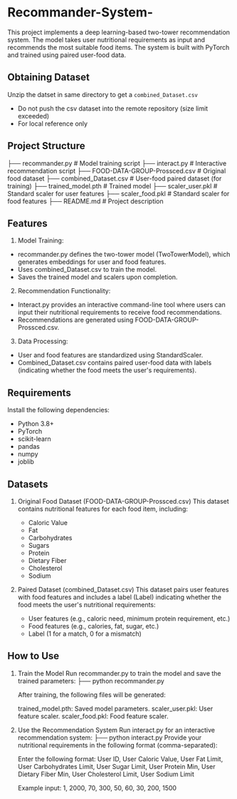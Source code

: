 # Recommander-System-
This project implements a deep learning-based two-tower recommendation system. The model takes user nutritional requirements as input and recommends the most suitable food items. The system is built with PyTorch and trained using paired user-food data.

## Obtaining Dataset
Unzip the datset in same directory to get a `combined_Dataset.csv`
- Do not push the csv dataset into the remote repository (size limit exceeded)
- For local reference only

## Project Structure
├── recommander.py # Model training script ├── interact.py # Interactive recommendation script ├── FOOD-DATA-GROUP-Prossced.csv # Original food dataset ├── combined_Dataset.csv # User-food paired dataset (for training) ├── trained_model.pth # Trained model ├── scaler_user.pkl # Standard scaler for user features ├── scaler_food.pkl # Standard scaler for food features ├── README.md # Project description

## Features
1. Model Training:

- recommander.py defines the two-tower model (TwoTowerModel), which generates embeddings for user and food features.
- Uses combined_Dataset.csv to train the model.
- Saves the trained model and scalers upon completion.

2. Recommendation Functionality:

- Interact.py provides an interactive command-line tool where users can input their nutritional requirements to receive food recommendations.
- Recommendations are generated using FOOD-DATA-GROUP-Prossced.csv.

3. Data Processing:

- User and food features are standardized using StandardScaler.
- Combined_Dataset.csv contains paired user-food data with labels (indicating whether the food meets the user's requirements).

## Requirements
Install the following dependencies:

- Python 3.8+
- PyTorch
- scikit-learn
- pandas
- numpy
- joblib

## Datasets
1. Original Food Dataset (FOOD-DATA-GROUP-Prossced.csv)
   This dataset contains nutritional features for each food item, including:
   - Caloric Value
   - Fat
   - Carbohydrates
   - Sugars
   - Protein
   - Dietary Fiber
   - Cholesterol
   - Sodium
2. Paired Dataset (combined_Dataset.csv)
   This dataset pairs user features with food features and includes a label (Label) indicating whether the food meets the user's nutritional requirements:

   - User features (e.g., caloric need, minimum protein requirement, etc.)
   - Food features (e.g., calories, fat, sugar, etc.)
   - Label (1 for a match, 0 for a mismatch)

## How to Use
1. Train the Model
   Run recommander.py to train the model and save the trained parameters:
   ├── python recommander.py
   
   After training, the following files will be generated:

   trained_model.pth: Saved model parameters.
   scaler_user.pkl: User feature scaler.
   scaler_food.pkl: Food feature scaler.
   
3. Use the Recommendation System
   Run interact.py for an interactive recommendation system:
   ├── python interact.py
   Provide your nutritional requirements in the following format (comma-separated):

   Enter the following format:
   User ID, User Caloric Value, User Fat Limit, User Carbohydrates Limit, User Sugar Limit, 
   User Protein Min, User Dietary Fiber Min, User Cholesterol Limit, User Sodium Limit

   Example input:
   1, 2000, 70, 300, 50, 60, 30, 200, 1500

